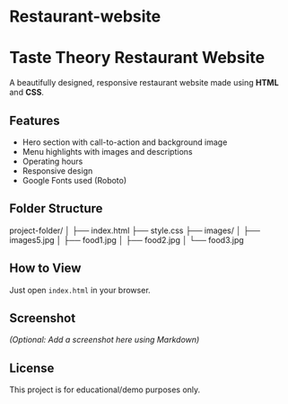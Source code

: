 # Restaurant-website


# Taste Theory Restaurant Website 

A beautifully designed, responsive restaurant website made using **HTML** and **CSS**.

##  Features
- Hero section with call-to-action and background image
- Menu highlights with images and descriptions
- Operating hours
- Responsive design
- Google Fonts used (Roboto)

##  Folder Structure

project-folder/
│
├── index.html
├── style.css
├── images/
│ ├── images5.jpg
│ ├── food1.jpg
│ ├── food2.jpg
│ └── food3.jpg


##  How to View
Just open `index.html` in your browser.

##  Screenshot
*(Optional: Add a screenshot here using Markdown)*

##  License
This project is for educational/demo purposes only.
